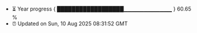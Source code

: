 - ⏳ Year progress { ██████████████████▁▁▁▁▁▁▁▁▁▁▁▁ } 60.65 %
- ⏰ Updated on Sun, 10 Aug 2025 08:31:52 GMT

